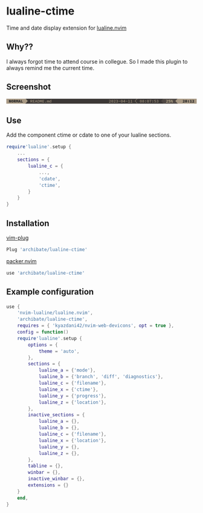 # lualine-ctime

Time and date display extension for [lualine.nvim](https://github.com/nvim-lualine/lualine.nvim)

## Why??

I always forgot time to attend course in collegue. So I made this plugin to always remind me the current time.

## Screenshot

![lualine-ctime](screenshot.png)

## Use

Add the component ctime or cdate to one of your lualine sections.

```lua
require'lualine'.setup {
	...
	sections = {
		lualine_c = {
			...,
			'cdate',
			'ctime',
		}
	}
}
```

## Installation

[vim-plug](https://github.com/junegunn/vim-plug)

```lua
Plug 'archibate/lualine-ctime'
```

[packer.nvim](https://github.com/wbthomason/packer.nvim)

```lua
use 'archibate/lualine-ctime'
```

## Example configuration

```lua
use {
    'nvim-lualine/lualine.nvim',
    'archibate/lualine-ctime',
    requires = { 'kyazdani42/nvim-web-devicons', opt = true },
    config = function()
    require'lualine'.setup {
        options = {
            theme = 'auto',
        },
        sections = {
            lualine_a = {'mode'},
            lualine_b = {'branch', 'diff', 'diagnostics'},
            lualine_c = {'filename'},
            lualine_x = {'ctime'},
            lualine_y = {'progress'},
            lualine_z = {'location'},
        },
        inactive_sections = {
            lualine_a = {},
            lualine_b = {},
            lualine_c = {'filename'},
            lualine_x = {'location'},
            lualine_y = {},
            lualine_z = {},
        },
        tabline = {},
        winbar = {},
        inactive_winbar = {},
        extensions = {}
    }
    end,
}
```
